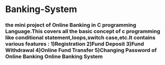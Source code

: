 # Banking-System
<h3>the mini project of Online Banking in C programming Language.This  covers all the basic concept of c programming like conditional statement,loops,switch case,etc.It contains various features :
1)Registration
2)Fund Deposit
3)Fund Withdrawal
4)Online Fund Transfer
5)Changing Password of Online Banking 
Online Banking System</h3>
